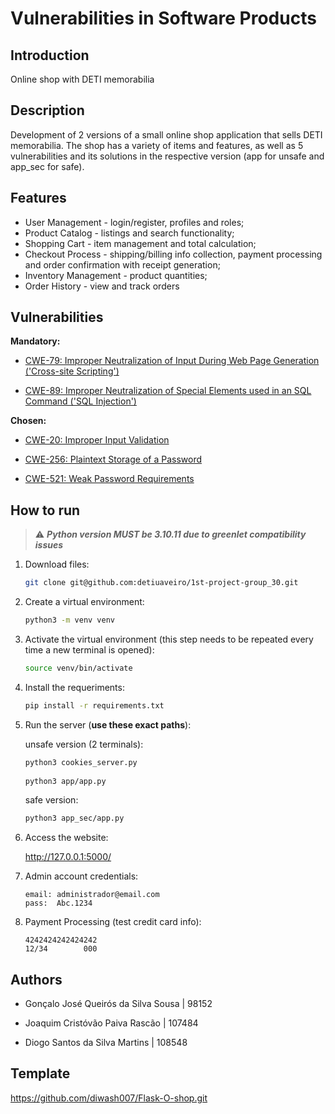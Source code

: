 # Vulnerabilities in Software Products

## Introduction
Online shop with DETI memorabilia

## Description
Development of 2 versions of a small online shop application that sells DETI memorabilia.
The shop has a variety of items and features, as well as 5 vulnerabilities and its solutions in the respective version (app for unsafe and app_sec for safe).   

## Features
- User Management - login/register, profiles and roles;
- Product Catalog - listings and search functionality;
- Shopping Cart - item management and total calculation;
- Checkout Process - shipping/billing info collection, payment processing and order confirmation with receipt generation;  
- Inventory Management - product quantities;
- Order History - view and track orders

## Vulnerabilities
**Mandatory:**

- [CWE-79: Improper Neutralization of Input During Web Page Generation ('Cross-site Scripting')](https://cwe.mitre.org/data/definitions/79.html)

- [CWE-89: Improper Neutralization of Special Elements used in an SQL Command ('SQL Injection')](https://cwe.mitre.org/data/definitions/89.html)

**Chosen:**

- [CWE-20: Improper Input Validation](https://cwe.mitre.org/data/definitions/20.html)

- [CWE-256: Plaintext Storage of a Password](https://cwe.mitre.org/data/definitions/256.html)

- [CWE-521: Weak Password Requirements](https://cwe.mitre.org/data/definitions/521.html)

## How to run

> :warning: ***Python version MUST be 3.10.11 due to greenlet compatibility issues***

1. Download files:
    ```bash
    git clone git@github.com:detiuaveiro/1st-project-group_30.git
    ```

2. Create a virtual environment:

    ```bash
    python3 -m venv venv
    ```

3. Activate the virtual environment (this step needs to be repeated every time a new terminal is opened):

    ```bash
    source venv/bin/activate
    ```

4. Install the requeriments:

    ```bash
    pip install -r requirements.txt
    ```

5. Run the server (**use these exact paths**):

    unsafe version (2 terminals):
    ```bash
    python3 cookies_server.py
            
    python3 app/app.py
    ```

    safe version:
    ```bash
    python3 app_sec/app.py
    ```

6. Access the website:

    <http://127.0.0.1:5000/>

7. Admin account credentials:
    ```
    email: administrador@email.com
    pass:  Abc.1234
    ```

8. Payment Processing (test credit card info):
    ```
    4242424242424242
    12/34        000
    ```

## Authors
- Gonçalo José Queirós da Silva Sousa | 98152

- Joaquim Cristóvão Paiva Rascão | 107484

- Diogo Santos da Silva Martins | 108548

## Template
https://github.com/diwash007/Flask-O-shop.git